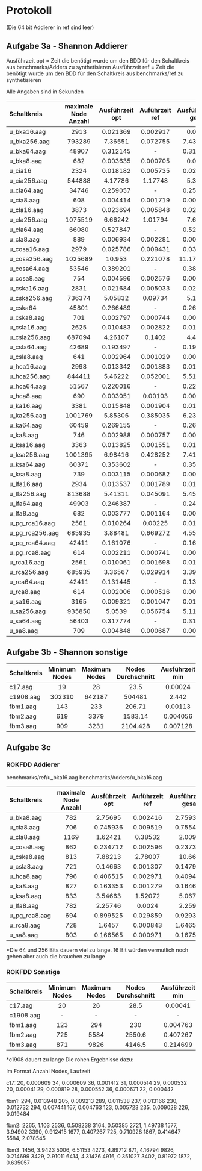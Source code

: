 # Protokoll

(Die 64 bit Addierer in ref sind leer)

## Aufgabe 3a - Shannon Addierer

Ausführzeit opt = Zeit die benötigt wurde um den BDD für den Schaltkreis aus benchmarks/Adders zu synthetisieren
Ausführzeit ref = Zeit die benötigt wurde um den BDD für den Schaltkreis aus benchmarks/ref zu synthetisieren

Alle Angaben sind in Sekunden

| Schaltkreis       | maximale Node Anzahl | Ausführzeit opt | Auführzeit ref | Ausführzeit gesamt |
| :---------------- | :------: | :----: | :----: | ----:|
| u_bka16.aag      |   2913   | 0.021369 | 0.002917 | 0.02429 |
| u_bka256.aag | 793289 | 7.36551 | 0.072755 | 7.438401 |
| u_bka64.aag | 48907 | 0.312145 | - | 0.312145 |
| u_bka8.aag |682 |  0.003635 | 0.000705 | 0.00434 |
| u_cia16 | 2324 | 0.018182 | 0.005735 | 0.023917 |
| u_cia256.aag | 544888 | 4.17786 | 1.17748 | 5.35534 |
| u_cia64.aag | 34746 | 0.259057 | - | 0.259057  |
| u_cia8.aag | 608 | 0.004414 | 0.001719 | 0.006133 |
| u_cla16.aag | 3873 | 0.023694 | 0.005848 | 0.029542 | 
| u_cla256.aag | 1075519 | 6.66242 | 1.01794 | 7.68036 |
| u_cla64.aag | 66080 | 0.527847 | - | 0.527847 |
| u_cla8.aag | 889 | 0.006934 | 0.002281 | 0.009215 |
| u_cosa16.aag | 2979 | 0.025786 | 0.009431 | 0.035217 |
| u_cosa256.aag | 1025689 | 10.953 | 0.221078 | 11.174078 |
| u_cosa64.aag | 53546 | 0.389201 | - | 0.389201 |
| u_cosa8.aag | 754 | 0.004596 | 0.002576 | 0.007172 |
| u_cska16.aag | 2831 | 0.021684 | 0.005033 | 0.026717 |
| u_cska256.aag | 736374 | 5.05832 | 0.09734 | 5.15566 |
| u_cska64 | 45801 | 0.266489 | - | 0.266489 |
| u_cska8.aag | 701 | 0.002797 | 0.000744 | 0.003541 |
| u_csla16.aag | 2625 | 0.010483 | 0.002822 | 0.013305 |
| u_csla256.aag | 687094 | 4.26107 | 0.1402 | 4.40127 |
| u_csla64.aag | 42689 | 0.193497 | - | 0.193497 |
| u_csla8.aag | 641 | 0.002964 | 0.001029 | 0.003993 |
| u_hca16.aag | 2998 | 0.013342 | 0.001883 | 0.015225 |
| u_hca256.aag | 844411 | 5.46222 | 0.052001 | 5.514221 |
| u_hca64.aag | 51567 | 0.220016 | - | 0.220016 |
| u_hca8.aag | 690 | 0.003051 | 0.00103 | 0.004081 |
| u_ka16.aag | 3381 | 0.015848 | 0.001904 | 0.017752 |
| u_ka256.aag | 1001769 | 5.85306 | 0.385035 | 6.238095 |
| u_ka64.aag | 60459 | 0.269155 | - | 0.269155 |
| u_ka8.aag | 746 | 0.002988 | 0.000757 | 0.003745 |
| u_ksa16.aag | 3363 | 0.013825 | 0.001551 | 0.015376 |
| u_ksa256.aag | 1001395 | 6.98416 | 0.428252 | 7.412412 |
| u_ksa64.aag | 60371 | 0.353602 | - | 0.353602 |
| u_ksa8.aag | 739 | 0.003115 | 0.000682 | 0.003797 |
| u_lfa16.aag | 2934 | 0.013537 | 0.001789 | 0.015326 |
| u_lfa256.aag | 813688 | 5.41311 | 0.045091 | 5.458256 |
| u_lfa64.aag | 49903 | 0.246387 | - | 0.246387 |
| u_lfa8.aag | 682 | 0.003777 | 0.001164 | 0.004941 |
| u_pg_rca16.aag | 2561 | 0.010264 | 0.00225 | 0.012514 |
| u_pg_rca256.aag | 685935 | 3.88481 | 0.669272 | 4.554082 |
| u_pg_rca64.aag | 42411 | 0.161076 | - | 0.161076 |
| u_pg_rca8.aag | 614 | 0.002211 | 0.000741 | 0.002952 |
| u_rca16.aag | 2561 | 0.010061 | 0.001698 | 0.011759 |
| u_rca256.aag | 685935 | 3.36567 | 0.029914 | 3.395584 |
| u_rca64.aag | 42411 | 0.131445 | - | 0.131445 |
| u_rca8.aag | 614 | 0.002006 | 0.000516 | 0.002522 |
| u_sa16.aag | 3165 | 0.009321 | 0.001047 | 0.010368 |
| u_sa256.aag | 935850 | 5.0539  | 0.056754 | 5.110654 |
| u_sa64.aag | 56403 | 0.317774 | - | 0.317774 |
| u_sa8.aag | 709 | 0.004848 | 0.000687 | 0.005535 |

## Aufgabe 3b - Shannon sonstige

| Schaltkreis       | Minimum Nodes | Maximum Nodes | Nodes Durchschnitt | Ausführzeit min | Auführzeit max | Ausführzeit Durchschnitt |
| :---------------- | :------: | :----: | :----: | :----: | :----: | ----:|
| c17.aag | 19 | 28 | 23.5 | 0.00024 | 0.000439 | 0.0003556 |
| c1908.aag | 302310 | 642187 | 504481 | 2.442 | 5.665 | 4.45785 |
| fbm1.aag | 143 | 233 | 206.71 | 0.00113 | 0.002928 | 0.00276 |
| fbm2.aag | 619 | 3379 | 1583.14 | 0.004056 | 0.020558 | 0.011956 |
| fbm3.aag | 909 | 3231 | 2104.428 | 0.007128 | 0.19856 | 0.05534 |


## Aufgabe 3c

### ROKFDD Addierer

benchmarks/ref/u_bka16.aag
benchmarks/Adders/u_bka16.aag

| Schaltkreis       | maximale Node Anzahl | Ausführzeit opt | Auführzeit ref | Ausführzeit gesamt |
| :---------------- | :------: | :----: | :----: | ----:|
| u_bka8.aag | 782 | 2.75695 | 0.002416 | 2.759366 |
| u_cia8.aag | 706 | 0.745936 | 0.009519 | 0.755455 |
| u_cla8.aag | 1169 | 1.62421 | 0.38532 | 2.00953 |
| u_cosa8.aag | 862 | 0.234712 |  0.002596  |  0.237308 |
| u_cska8.aag | 813 | 7.88213 | 2.78007 | 10.6622 |
| u_csla8.aag | 721 | 0.14663 | 0.001307 | 0.147937 |
| u_hca8.aag | 796 | 0.406515 | 0.002971 | 0.409486 |
| u_ka8.aag | 827 | 0.163353 | 0.001279 | 0.164632 |
| u_ksa8.aag | 833 | 3.54663 | 1.52072 | 5.06735 |
| u_lfa8.aag | 782 | 2.25746 | 0.0024 | 2.25986 |
| u_pg_rca8.aag | 694 | 0.899525 | 0.029859 | 0.929384 |
| u_rca8.aag | 728 | 1.6457 | 0.000843 | 1.646543 |
| u_sa8.aag | 803 | 0.166565 | 0.000971 | 0.167536 |

*Die 64 und 256 Bits dauern viel zu lange. 16 Bit würden vermutlich noch gehen aber auch die brauchen zu lange

### ROKFDD Sonstige

| Schaltkreis       | Minimum Nodes | Maximum Nodes | Nodes Durchschnitt | Ausführzeit min | Auführzeit max | Ausführzeit Durchschnitt |
| :---------------- | :------: | :----: | :----: | :----: | :----: | ----:|
| c17.aag | 20 | 26 | 28.5 | 0.00041 | 0.001412 | 0.000657 |
| c1908.aag | - | - | - | - | - | - |
| fbm1.aag | 123 | 294 | 230 | 0.004763 | 0.019484 | 0.0107036 |
| fbm2.aag | 725 | 5584 | 2550.6 | 0.407267 | 2.078545 |  |
| fbm3.aag | 871 | 9826 | 4146.5 | 0.214699 | 6.51153 | 2.8763763 |

*c1908 dauert zu lange
Die rohen Ergebnisse dazu:

Im Format 
Anzahl Nodes, Laufzeit

c17:
20, 0.000609
34, 0.000609
36, 0.001412
31, 0.000514
29, 0.000532
20, 0.00041
29, 0.000819
28, 0.000552
36, 0.000671
22, 0.000442

fbm1:
294, 0.013948
205, 0.009213
289, 0.011538
237, 0.013166
230, 0.012732
294, 0.007441
167, 0.004763
123, 0.005723
235, 0.009028
226, 0.019484

fbm2:
2265, 1.103
2536, 0.508238
3164, 0.50385
2721, 1.49738
1577, 3.94902
3390, 0.912415
1677, 0.407267
725, 0.710928
1867, 0.414647
5584, 2.078545

fbm3:
1456, 3.9423
5006, 6.51153
4273, 4.89712
871, 4.16794
9826, 0.214699
3429, 2.91011
6414, 4.31426
4916, 0.351027
3402, 0.81972
1872, 0.635057

